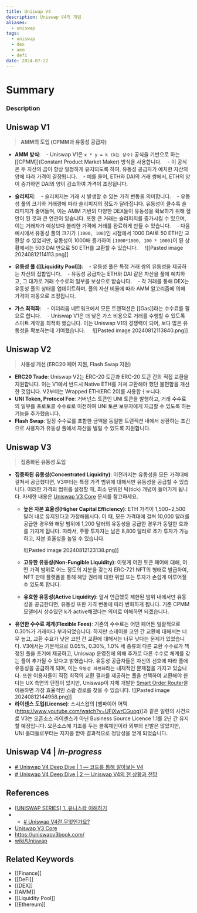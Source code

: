 ```yaml
---
title: Uniswap V4
description: Uniswap V4의 개념
aliases:
  - uniswap
tags:
  - uniswap
  - dex
  - amm
  - defi
date: 2024-07-22
---
```


# Summary

### Description

## Uniswap V1

> **AMM의 도입 (CPMM과 유동성 공급자)**

- **AMM 방식**:
     - Uniswap V1은 `x * y = k (k는 상수)` 공식을 기반으로 하는 [[CPMM]](Constant Product Market Maker) 방식을 사용합니다.
     - 이 공식은 두 자산의 곱이 항상 일정하게 유지되도록 하여, 유동성 공급자가 예치한 자산의 양에 따라 가격이 결정됩니다.
     - 예를 들어, ETH와 DAI의 거래 쌍에서, ETH의 양이 증가하면 DAI의 양이 감소하여 가격이 조정됩니다.

- **슬리피지**:
     - 슬리피지는 거래 시 발생할 수 있는 가격 변동을 의미합니다.
     - 유동성 풀의 크기와 거래량에 따라 슬리피지의 정도가 달라집니다. 유동성이 클수록 슬리피지가 줄어들며, 이는 AMM 기반의 다양한 DEX들이 유동성을 확보하기 위해 혈안이 된 것과 큰 연관이 있습니다. 또한 큰 거래는 슬리피지를 증가시킬 수 있으며, 이는 거래자가 예상보다 불리한 가격에 거래를 완료하게 만들 수 있습니다.
     - 다음 예시에서 유동성 풀의 크기가 `[1000, 100]`인 시점에서 1000 DAI로 50 ETH만 교환할 수 있었지만, 유동성이 1000배 증가하여 `[1000*1000, 100 * 1000]`이 된 상황에서는 503 DAI 만으로 50 ETH를 교환할 수 있습니다.
      ![[Pasted image 20240812114113.png]]

- **유동성 풀 ([[Liquidity Pool]])**:
     - 유동성 풀은 특정 거래 쌍의 유동성을 제공하는 자산의 집합입니다.
     - 유동성 공급자는 ETH와 DAI 같은 자산을 풀에 예치하고, 그 대가로 거래 수수료의 일부를 보상으로 받습니다.
     - 각 거래를 통해 DEX는 유동성 풀의 상태를 업데이트하며, 풀의 자산 비율에 따라 AMM 알고리즘에 의해 가격이 자동으로 조정됩니다.

- **가스 최적화**:
     - 이더리움 네트워크에서 모든 트랜잭션은 [[Gas]]라는 수수료를 필요로 합니다.
     - Uniswap V1은 더 낮은 가스 비용으로 거래를 수행할 수 있도록 스마트 계약을 최적화 했습니다. 이는 Uniswap V1의 경쟁력이 되어, 보다 많은 유동성을 확보하는데 기여했습니다.
      ![[Pasted image 20240812113840.png]]

## Uniswap V2

> **사용성 개선 (ERC20 페어 지원, Flash Swap 지원)**

- **ERC20 Trade**: Uniswap V2는 ERC-20 토큰과 ERC-20 토큰 간의 직접 교환을 지원합니다. 이는 V1에서 반드시 Native ETH를 거쳐 교환해야 했던 불편함을 개선한 것입니다. V2부터는 Wrapped ETH(ERC 20)를 사용합ㅓㅠ니다.
- **UNI Token, Protocol Fee**: 거버넌스 토큰인 UNI 토큰을 발행하고, 거래 수수료의 일부를 프로토콜 수수료로 이전하여 UNI 토큰 보유자에게 지급할 수 있도록 하는 기능을 추가했습니다.
- **Flash Swap**: 일정 수수료를 포함한 금액을 동일한 트랜잭션 내에서 상환하는 조건으로 사용자가 유동성 풀에서 자산을 빌릴 수 있도록 지원합니다.

## Uniswap V3

> **집중화된 유동성 도입**

- **집중화된 유동성(Concentrated Liquidity)**: 이전까지는 유동성을 모든 가격대에 걸쳐서 공급했다면, V3부터는 특정 가격 범위에 대해서만 유동성을 공급할 수 있습니다. 이러한 가격의 범위를 설정할 때, 최소 단위인 틱(tick) 개념이 들어가게 됩니다. 자세한 내용은 [Uniswap V3 Core](https://uniswap.org/whitepaper-v3.pdf) 문서를 참고하세요.
  - **높은 자본 효율성(Higher Capital Efficiency)**: ETH 가격이 1,500~2,500 달러 내로 유지된다고 가정해봅시다. 이 때, 모든 가격대에 걸쳐 10,000 달러를 공급한 경우와 해당 범위에 1,200 달러의 유동성을 공급한 경우가 동일한 효과를 가지게 됩니다. 따라서, 주황 투자자는 남은 8,800 달러로 추가 투자가 가능하고, 자본 효율성을 높일 수 있습니다.

    ![[Pasted image 20240812123138.png]]

  - **고유한 유동성(Non-Fungible Liquidity)**: 이렇게 어떤 토큰 페어에 대해, 어떤 가격 범위로 어느 정도의 지분을 갖는지 ERC-721 NFT의 형태로 발급하여, NFT 판매 플랫폼을 통해 해당 권리에 대한 위임 또는 투자가 손쉽게 이루어질 수 있도록 합니다.
  - **유효한 유동성(Active Liquidity)**: 앞서 언급했듯 제한된 범위 내에서만 유동성을 공급한다면, 유동성 또한 가격 변동에 따라 변화하게 됩니다. 기존 CPMM 모델에서 상수였던 k가 active해졌다는 의미로 이해하면 되겠습니다.
- **유연한 수수료 체계(Flexible Fees)**: 기존의 수수료는 어떤 페어든 일괄적으로 0.30%가 거래마다 부과되었습니다. 하지만 스테이블 코인 간 교환에 대해서는 너무 높고, 교환 수요가 낮은 코인 간 교환에 대해서는 너무 낮다는 문제가 있었습니다. V3에서는 기본적으로 0.05%, 0.30%, 1.0% 세 종류의 다른 교환 수수료가 책정된 풀을 초기에 제공하고, Uniswap 운영진에 의해 추가로 다른 수수료 체계를 갖는 풀이 추가될 수 있다고 밝혔습니다. 유동성 공급자들은 자신의 선호에 따라 풀에 유동성을 공급하게 되며, 이는 `유동성 파편화`라는 내재적인 문제점을 가지고 있습니다. 또한 이용자들이 직접 최적의 교환 결과를 제공하는 풀을 선택하여 교환해야 한다는 UX 측면의 단점이 있지만, Uniswap이 자체 개발한 [Smart Order Router](https://github.com/Uniswap/smart-order-router)을 이용하면 가장 효율적인 스왑 경로를 찾을 수 있습니다.
  ![[Pasted image 20240812144958.png]]
- **라이센스 도입(License)**: 스시스왑의 [뱀파이어 어택(https://www.youtube.com/watch?v=UFjXwrCGuog)]과 같은 일련의 사건으로 V3는 오픈소스 라이센스가 아닌 Business Source Licence 1.1를 2년 간 유지할 예정입니다. 오픈소스에 기조를 두는 블록체인이라 외부의 반발은 많았지만, UNI 홀더들로부터는 지지를 받아 결과적으로 정당성을 얻게 되었습니다.

## Uniswap V4 | _in-progress_

- [# Uniswap V4 Deep Dive | 1 — 코드를 통해 알아보는 V4](https://medium.com/decipher-media/uniswap-v4-deep-dive-1-%EC%BD%94%EB%93%9C%EB%A5%BC-%ED%86%B5%ED%95%B4-%EC%95%8C%EC%95%84%EB%B3%B4%EB%8A%94-v4-2881fa0358aa)
- [# Uniswap V4 Deep Dive | 2 — Uniswap V4의 현 상황과 전망](https://medium.com/decipher-media/uniswap-v4-deep-dive-2-uniswap-v4%EC%9D%98-%ED%98%84-%EC%83%81%ED%99%A9%EA%B3%BC-%EC%A0%84%EB%A7%9D-7205d4bcdabb)

## References

- [[UNISWAP SERIES] 1. 유니스왑 이해하기](https://medium.com/@aiden.p/uniswap-series-1-%EC%9C%A0%EB%8B%88%EC%8A%A4%EC%99%91-%EC%9D%B4%ED%95%B4%ED%95%98%EA%B8%B0-e321446623c7)
- - [# Uniswap V4란 무엇인가요?](https://academy.gopax.co.kr/uniswap-v4ran-mueosingayo/)
- [Uniswap V3 Core](https://uniswap.org/whitepaper-v3.pdf)
- https://uniswapv3book.com/
- [wiki/Uniswap](https://en.wikipedia.org/wiki/Uniswap)

## Related Keywords

- [[Finance]]
- [[DeFi]]
- [[DEX]]
- [[AMM]]
- [[Liquidity Pool]]
- [[Ethereum]]

